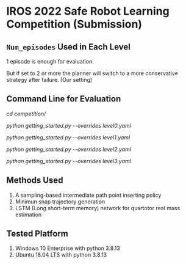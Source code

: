 # IROS 2022 Safe Robot Learning Competition (Submission)

## `Num_episodes` Used in Each Level

1 episode is enough for evaluation.

But if set to 2 or more the planner will switch to a more conservative strategy after failure. (Our setting)

## Command Line for Evaluation

*cd competition/*

*python getting_started.py --overrides level0.yaml*

*python getting_started.py --overrides level1.yaml*

*python getting_started.py --overrides level2.yaml*

*python getting_started.py --overrides level3.yaml*

## Methods Used

1. A sampling-based intermediate path point inserting policy
2. Minimun snap trajectory generation
3. LSTM (Long short-term memory) network for quartotor real mass estimation
   
## Tested Platform

1. Windows 10 Enterprise with python 3.8.13
2. Ubuntu 18.04 LTS with python 3.8.13